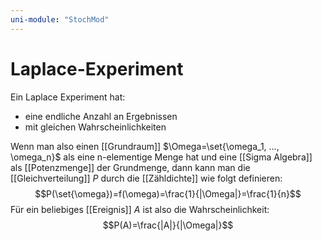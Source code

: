 ```yaml
---
uni-module: "StochMod"
---
```


# Laplace-Experiment

Ein Laplace Experiment hat:

- eine endliche Anzahl an Ergebnissen
- mit gleichen Wahrscheinlichkeiten

Wenn man also einen [[Grundraum]] $\Omega=\set{\omega_1, ..., \omega_n}$ als eine n-elementige Menge hat und eine [[Sigma Algebra]] als [[Potenzmenge]] der Grundmenge, dann kann man die [[Gleichverteilung]] $P$ durch die [[Zähldichte]] wie folgt definieren:
$$P(\set{\omega})=f(\omega)=\frac{1}{|\Omega|}=\frac{1}{n}$$
Für ein beliebiges [[Ereignis]] $A$ ist also die Wahrscheinlichkeit:
$$P(A)=\frac{|A|}{|\Omega|}$$
